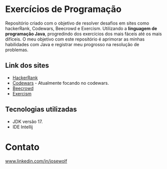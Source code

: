 # Exercícios de Programação

Repositório criado com o objetivo de resolver desafios em sites como hackerRank, Codewars, Beecrowd e Exercism. Utilizando a **linguagem de programação Java**, progredindo dos exercícios dos mais fáceis até os mais difíceis. O meu objetivo com este repositório é aprimorar as minhas habilidades com Java e registrar meu progrosso na resolução de problemas.


## Link dos sites

* [HackerRank](https://www.hackerrank.com/) 
* [Codewars](https://www.codewars.com/) - Atualmente focando no codewars.
* [Beecrowd](https://beecrowd.com/) 
* [Exercism](https://exercism.org/) 

## Tecnologias utilizadas

* JDK versão 17.
* IDE Intellij

# Contato

www.linkedin.com/in/josewolf



 
